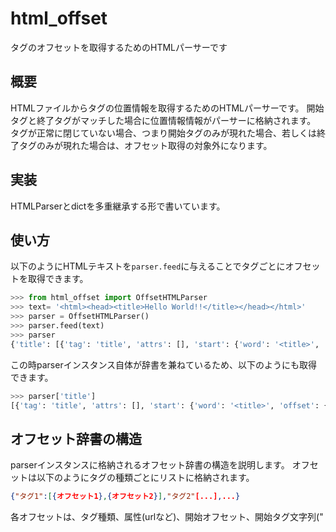 # html_offset
タグのオフセットを取得するためのHTMLパーサーです

## 概要
HTMLファイルからタグの位置情報を取得するためのHTMLパーサーです。
開始タグ<xxx>と終了タグ</xxx>がマッチした場合に位置情報情報がパーサーに格納されます。
タグが正常に閉じていない場合、つまり開始タグ<xxx>のみが現れた場合、若しくは終了タグ</xxx>のみが現れた場合は、オフセット取得の対象外になります。

## 実装
HTMLParserとdictを多重継承する形で書いています。

## 使い方
以下のようにHTMLテキストを`parser.feed`に与えることでタグごとにオフセットを取得できます。
~~~Python
>>> from html_offset import OffsetHTMLParser
>>> text= '<html><head><title>Hello World!!</title></head></html>'
>>> parser = OffsetHTMLParser()
>>> parser.feed(text)
>>> parser
{'title': [{'tag': 'title', 'attrs': [], 'start': {'word': '<title>', 'offset': {'start': {'line_id': 0, 'offset': 12}, 'end': {'line_id': 0, 'offset': 19}}}, 'end': {'word': '</title>', 'offset': {'start': {'line_id': 0, 'offset': 32}, 'end': {'line_id': 0, 'offset': 40}}}}], 'head': [{'tag': 'head', 'attrs': [], 'start': {'word': '<head>', 'offset': {'start': {'line_id': 0, 'offset': 6}, 'end': {'line_id': 0, 'offset': 12}}}, 'end': {'word': '</head>', 'offset': {'start': {'line_id': 0, 'offset': 40}, 'end': {'line_id': 0, 'offset': 47}}}}], 'html': [{'tag': 'html', 'attrs': [], 'start': {'word': '<html>', 'offset': {'start': {'line_id': 0, 'offset': 0}, 'end': {'line_id': 0, 'offset': 6}}}, 'end': {'word': '</html>', 'offset': {'start': {'line_id': 0, 'offset': 47}, 'end': {'line_id': 0, 'offset': 54}}}}]}
~~~
この時parserインスタンス自体が辞書を兼ねているため、以下のようにも取得できます。
~~~Python
>>> parser['title']
[{'tag': 'title', 'attrs': [], 'start': {'word': '<title>', 'offset': {'start': {'line_id': 0, 'offset': 12}, 'end': {'line_id': 0, 'offset': 19}}}, 'end': {'word': '</title>', 'offset': {'start': {'line_id': 0, 'offset': 32}, 'end': {'line_id': 0, 'offset': 40}}}}]
~~~

## オフセット辞書の構造
parserインスタンスに格納されるオフセット辞書の構造を説明します。
オフセットは以下のようにタグの種類ごとにリストに格納されます。
~~~json
{"タグ1":[{オフセット1},{オフセット2}],"タグ2"[...],...}
~~~
各オフセットは、タグ種類、属性(urlなど)、開始オフセット、開始タグ文字列("<title>"などタグ全体)、終了オフセット、終了タグ文字列を持ちます。
~~~
{ "tag":"タグ1",
  "attri"[{"属性1":"文字列"}],
  "start":{ 
      "word":"開始タグ文字列",
      "offset":{"line_id":行番号,"offset":行内位置}
    }
  "end":{
      "word":"開始タグ文字列",
      "offset":{"line_id":行番号,"offset":行内位置}
    }
}
~~~




